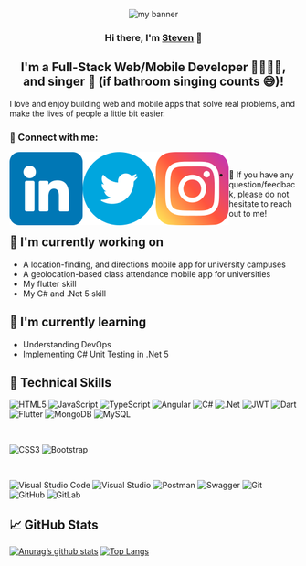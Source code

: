 <p align="center">
    <img src="https://user-images.githubusercontent.com/33188789/147012605-6065e9ca-b00a-4342-bc1e-f0b47afa5548.jpg" alt="my banner">
</p>

<h3 align="center">
    Hi there, I'm <a href="https://www.linkedin.com/in/steven-armoo-945118158/" target="_blank" rel="noreferrer">Steven</a> 👋
</h3>

<h2 align="center">
    I'm a Full-Stack Web/Mobile Developer 👨🏽‍💻📲, and singer 🎤 (if bathroom singing counts 😅)!
</h2>

I love and enjoy building web and mobile apps that solve real problems, and make the lives of people a little bit easier.


### 🤝 Connect with me:

<a href="https://www.linkedin.com/in/steven-armoo-945118158/"><img align="left" src="https://raw.githubusercontent.com/iamnevets/iamnevets/main/images/linkedin.png" alt="icon | LinkedIn” width=”21px"/></a>
<a href="https://twitter.com/iam_nevets_/"><img align="left" src="https://raw.githubusercontent.com/iamnevets/iamnevets/main/images/twitter.png" alt="icon | Twitter width=”21px"/></a>
<a href="https://www.instagram.com/iam_nevets/"><img align="left" src="https://raw.githubusercontent.com/iamnevets/iamnevets/main/images/instagram.png" alt="icon | Instagram width=”21px"/></a>

</br>

- 💬 If you have any question/feedback, please do not hesitate to reach out to me!



## 🔭 I'm currently working on

- A location-finding, and directions mobile app for university campuses
- A geolocation-based class attendance mobile app for universities
- My flutter skill
- My C# and .Net 5 skill



## 🌱 I'm currently learning

- Understanding DevOps
- Implementing C# Unit Testing in .Net 5



## 💼 Technical Skills

![HTML5](https://img.shields.io/badge/html5-%23E34F26.svg?style=for-the-badge&logo=html5&logoColor=white)
![JavaScript](https://img.shields.io/badge/javascript-%23323330.svg?style=for-the-badge&logo=javascript&logoColor=%23F7DF1E)
![TypeScript](https://img.shields.io/badge/typescript-%23007ACC.svg?style=for-the-badge&logo=typescript&logoColor=white)
![Angular](https://img.shields.io/badge/angular-%23DD0031.svg?style=for-the-badge&logo=angular&logoColor=white)
![C#](https://img.shields.io/badge/c%23-%23239120.svg?style=for-the-badge&logo=c-sharp&logoColor=white)
![.Net](https://img.shields.io/badge/.NET-5C2D91?style=for-the-badge&logo=.net&logoColor=white)
![JWT](https://img.shields.io/badge/JWT-black?style=for-the-badge&logo=JSON%20web%20tokens)
![Dart](https://img.shields.io/badge/dart-%230175C2.svg?style=for-the-badge&logo=dart&logoColor=white)
![Flutter](https://img.shields.io/badge/Flutter-%2302569B.svg?style=for-the-badge&logo=Flutter&logoColor=white)
![MongoDB](https://img.shields.io/badge/MongoDB-%234ea94b.svg?style=for-the-badge&logo=mongodb&logoColor=white)
![MySQL](https://img.shields.io/badge/mysql-%2300f.svg?style=for-the-badge&logo=mysql&logoColor=white)

</br>

![CSS3](https://img.shields.io/badge/css3-%231572B6.svg?style=for-the-badge&logo=css3&logoColor=white)
![Bootstrap](https://img.shields.io/badge/bootstrap-%23563D7C.svg?style=for-the-badge&logo=bootstrap&logoColor=white)

</br>

![Visual Studio Code](https://img.shields.io/badge/Visual%20Studio%20Code-0078d7.svg?style=for-the-badge&logo=visual-studio-code&logoColor=white)
![Visual Studio](https://img.shields.io/badge/Visual%20Studio-5C2D91.svg?style=for-the-badge&logo=visual-studio&logoColor=white)
![Postman](https://img.shields.io/badge/Postman-FF6C37?style=for-the-badge&logo=postman&logoColor=white)
![Swagger](https://img.shields.io/badge/-Swagger-%23Clojure?style=for-the-badge&logo=swagger&logoColor=white)
![Git](https://img.shields.io/badge/git-%23F05033.svg?style=for-the-badge&logo=git&logoColor=white)
![GitHub](https://img.shields.io/badge/github-%23121011.svg?style=for-the-badge&logo=github&logoColor=white)
![GitLab](https://img.shields.io/badge/gitlab-%23181717.svg?style=for-the-badge&logo=gitlab&logoColor=white)



## 📈 GitHub Stats

[![Anurag’s github stats](https://github-readme-stats.vercel.app/api?username=iamnevets)](https://github.com/iamnevets)
[![Top Langs](https://github-readme-stats.vercel.app/api/top-langs/?username=iamnevets&layout=compact)](https://github.com/iamnevets)




<!--

![FreeCodeCamp](https://img.shields.io/badge/Freecodecamp-%23123.svg?&style=for-the-badge&logo=freecodecamp&logoColor=green)
![Pluralsight](https://img.shields.io/badge/Pluralsight-EE3057?style=for-the-badge&logo=pluralsight&logoColor=white)
![Udemy](https://img.shields.io/badge/Udemy-A435F0?style=for-the-badge&logo=Udemy&logoColor=white)

![CodeChef](https://img.shields.io/badge/CodeChef-%23964B00.svg?style=for-the-badge&logo=CodeChef&logoColor=white)
![CodePen](https://img.shields.io/badge/Codepen-000000?style=for-the-badge&logo=codepen&logoColor=white)
![LeetCode](https://img.shields.io/badge/LeetCode-000000?style=for-the-badge&logo=LeetCode&logoColor=#d16c06)
![Quora](https://img.shields.io/badge/Quora-%23B92B27.svg?style=for-the-badge&logo=Quora&logoColor=white)
![Reddit](https://img.shields.io/badge/Reddit-%23FF4500.svg?style=for-the-badge&logo=Reddit&logoColor=white)
![Stack Overflow](https://img.shields.io/badge/-Stackoverflow-FE7A16?style=for-the-badge&logo=stack-overflow&logoColor=white)
![HackerEarth](https://img.shields.io/badge/HackerEarth-%232C3454.svg?style=for-the-badge&logo=HackerEarth&logoColor=Blue)

![Azure](https://img.shields.io/badge/azure-%230072C6.svg?style=for-the-badge&logo=azure-devops&logoColor=white)
![Firebase](https://img.shields.io/badge/firebase-%23039BE5.svg?style=for-the-badge&logo=firebase)
![Google Cloud](https://img.shields.io/badge/GoogleCloud-%234285F4.svg?style=for-the-badge&logo=google-cloud&logoColor=white)
![Heroku](https://img.shields.io/badge/heroku-%23430098.svg?style=for-the-badge&logo=heroku&logoColor=white)


![LinkedIn](https://img.shields.io/badge/linkedin-%230077B5.svg?style=for-the-badge&logo=linkedin&logoColor=white)
![Instagram](https://img.shields.io/badge/<iam_nevets>-%23E4405F.svg?style=for-the-badge&logo=Instagram&logoColor=white)
![Twitter](https://img.shields.io/badge/<iam_nevets_>-%231DA1F2.svg?style=for-the-badge&logo=Twitter&logoColor=white)
>